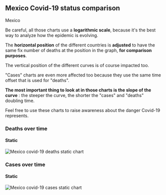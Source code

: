 ## Mexico Covid-19 status comparison 

Mexico



Be careful, all those charts use a **logarithmic scale**, because it's the best way to analyze how the epidemic is evolving.
 
The **horizontal position** of the different countries is **adjusted** to have the same fix number of deaths at the position in the graph, **for comparison purposes**.

The vertical position of the different curves is of course impacted too.

"Cases" charts are even more affected too because they use the same time offset that is used for "deaths".

**The most important thing to look at in those charts is the slope of the curve** : the steeper the curve, the shorter the "cases" and "deaths" doubling time.

Feel free to use these charts to raise awareness about the danger Covid-19 represents. 


 
### Deaths over time
 
#### Static
![Mexico covid-19 deaths static chart](https://raw.githubusercontent.com/madlag/coronavirus_study/master/notebooks/graphs/2020-03-27/countries/Mexico/2020-03-27_Mexico_deaths.png "Mexico covid-19 deaths static chart")   

 
### Cases over time
 
#### Static
![Mexico covid-19 cases static chart](https://raw.githubusercontent.com/madlag/coronavirus_study/master/notebooks/graphs/2020-03-27/countries/Mexico/2020-03-27_Mexico_cases.png "Mexico covid-19 cases static chart")   

